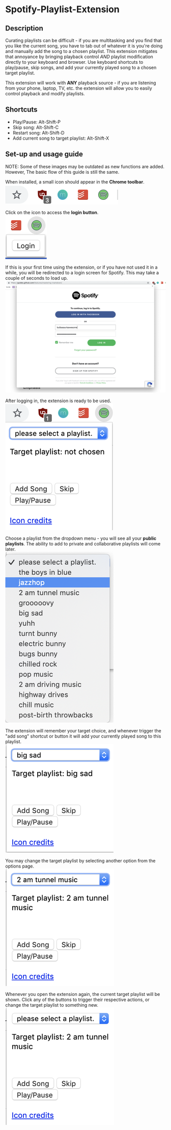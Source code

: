 # Spotify-Playlist-Extension

## Description
Curating playlists can be difficult - if you are multitasking and you find that you like the current song, you have to tab out of whatever it is you're doing and manually add the song to a chosen playlist. This extension mitigates that annoyance by bringing playback control *AND* playlist modification directly to your keyboard and browser. Use keyboard shortcuts to play/pause, skip songs, and add your currently played song to a chosen target playlist.

This extension will work with **ANY** playback source - if you are listening from your phone, laptop, TV, etc. the extension will allow you to easily control playback and modify playlists.

## Shortcuts
- Play/Pause: Alt-Shift-P
- Skip song: Alt-Shift-C
- Restart song: Alt-Shift-D
- Add current song to target playlist: Alt-Shift-X

## Set-up and usage guide
NOTE: Some of these images may be outdated as new functions are added. However, The basic flow of this guide is still the same. 

When installed, a small icon should appear in the **Chrome toolbar**.  
![Toolbar image](/images/markdown_images/toolbar.png)

Click on the icon to access the **login button**.  
![Login image](/images/markdown_images/login.png)

If this is your first time using the extension, or if you have not used it in a while, you will be redirected to a login screen for Spotify. This may take a couple of seconds to load up.  
![Authentication page](/images/markdown_images/authentication.png)

After logging in, the extension is ready to be used.  
![Choose playlist](/images/markdown_images/initial_playlist_choice.png) 

Choose a playlist from the dropdown menu - you will see all your **public playlists**. The ability to add to private and collaborative playlists will come later.  
![Playlist choice](/images/markdown_images/options.png)

The extension will remember your target choice, and whenever trigger the "add song" shortcut or button it will add your currently played song to this playlist.  
![Re-select playlist](/images/markdown_images/chosen_playlist.png)

You may change the target playlist by selecting another option from the options page.  
![Pick another](/images/markdown_images/picked_another.png)

Whenever you open the extension again, the current target playlist will be shown. Click any of the buttons to trigger their respective actions, or change the target playlist to something new.  
![Re-select playlist](/images/markdown_images/default_page.png)
